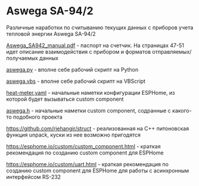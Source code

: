 # Aswega SA-94/2

Различные наработки по считыванию текущих данных с приборов учета тепловой энергии Aswega SA-94/2

[Aswega_SA942_manual.pdf](Aswega_SA942_manual.pdf) - паспорт на счетчик. На страницах 47-51 идет описание взаимодействия с прибором и форматов отправляемых/получаемых данных

[aswega.py](aswega.py) - вполне себе рабочий скрипт на Python

[aswega.vbs](aswega.vbs) - вполне себе рабочий скрипт на VBScript

[heat-meter.yaml](aswega.vbs) - начальные наметки конфигурации ESPHome, из которой будет вызываться custom component

[aswega.h](aswega.h) - начальные наметки custom component, содранные с какого-то подобного проекта

https://github.com/rjehangir/struct - реализованная на C++ питоновская функция unpack, куски из нее возможно пригодятся

https://esphome.io/custom/custom_component.html - краткая рекомендация по созданию custom component для ESPHome

https://esphome.io/custom/uart.html - краткая рекомендация по созданию custom component для ESPHome для работы с асинхронным интерфейсом RS-232
